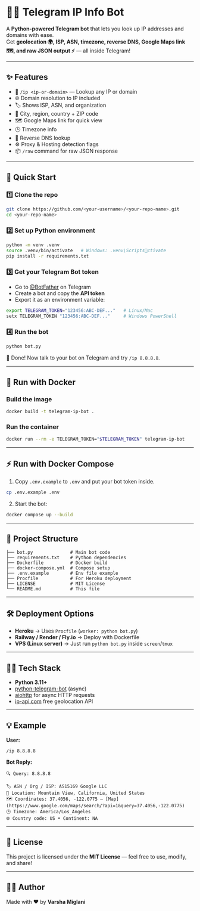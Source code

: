 # 🕵️‍♀️ Telegram IP Info Bot

A **Python-powered Telegram bot** that lets you look up IP addresses and domains with ease.  
Get **geolocation 🌍, ISP, ASN, timezone, reverse DNS, Google Maps link 🗺️, and raw JSON output ⚡** — all inside Telegram!

---

## ✨ Features
- 🔎 `/ip <ip-or-domain>` — Lookup any IP or domain  
- 🌐 Domain resolution to IP included  
- 🏷 Shows ISP, ASN, and organization  
- 📍 City, region, country + ZIP code  
- 🗺 Google Maps link for quick view  
- 🕒 Timezone info  
- 🔁 Reverse DNS lookup  
- ⚙ Proxy & Hosting detection flags  
- 📦 `/raw` command for raw JSON response

---

## 🚀 Quick Start

### 1️⃣ Clone the repo
```bash
git clone https://github.com/<your-username>/<your-repo-name>.git
cd <your-repo-name>
```

### 2️⃣ Set up Python environment
```bash
python -m venv .venv
source .venv/bin/activate   # Windows: .venv\Scriptsctivate
pip install -r requirements.txt
```

### 3️⃣ Get your Telegram Bot token
- Go to [@BotFather](https://t.me/BotFather) on Telegram  
- Create a bot and copy the **API token**  
- Export it as an environment variable:
```bash
export TELEGRAM_TOKEN="123456:ABC-DEF..."   # Linux/Mac
setx TELEGRAM_TOKEN "123456:ABC-DEF..."     # Windows PowerShell
```

### 4️⃣ Run the bot
```bash
python bot.py
```

🎉 Done! Now talk to your bot on Telegram and try `/ip 8.8.8.8`.

---

## 🐳 Run with Docker

### Build the image
```bash
docker build -t telegram-ip-bot .
```

### Run the container
```bash
docker run --rm -e TELEGRAM_TOKEN="$TELEGRAM_TOKEN" telegram-ip-bot
```

---

## ⚡ Run with Docker Compose

1. Copy `.env.example` to `.env` and put your bot token inside.
```bash
cp .env.example .env
```

2. Start the bot:
```bash
docker compose up --build
```

---

## 📂 Project Structure
```
├── bot.py              # Main bot code
├── requirements.txt    # Python dependencies
├── Dockerfile          # Docker build
├── docker-compose.yml  # Compose setup
├── .env.example        # Env file example
├── Procfile            # For Heroku deployment
├── LICENSE             # MIT License
└── README.md           # This file
```

---

## 🛠️ Deployment Options
- **Heroku** → Uses `Procfile` (`worker: python bot.py`)  
- **Railway / Render / Fly.io** → Deploy with Dockerfile  
- **VPS (Linux server)** → Just run `python bot.py` inside `screen`/`tmux`

---

## 🧑‍💻 Tech Stack
- **Python 3.11+**  
- [python-telegram-bot](https://github.com/python-telegram-bot/python-telegram-bot) (async)  
- [aiohttp](https://docs.aiohttp.org/) for async HTTP requests  
- [ip-api.com](http://ip-api.com) free geolocation API

---

## 💡 Example

**User:**
```
/ip 8.8.8.8
```

**Bot Reply:**
```
🔍 Query: 8.8.8.8

🏷 ASN / Org / ISP: AS15169 Google LLC
📍 Location: Mountain View, California, United States
🗺 Coordinates: 37.4056, -122.0775 — [Map](https://www.google.com/maps/search/?api=1&query=37.4056,-122.0775)
🕒 Timezone: America/Los_Angeles
🌐 Country code: US • Continent: NA
```

---

## 📜 License
This project is licensed under the **MIT License** — feel free to use, modify, and share!

---

## 👩‍💻 Author
Made with ❤️ by **Varsha Miglani**
